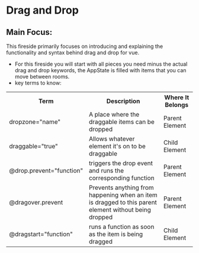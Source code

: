 # Drag and Drop

## Main Focus:
<p> This fireside primarily focuses on introducing and explaining the functionality and syntax behind drag and drop for vue. </p>

<ul>
<li> For this fireside you will start with all pieces you need minus the actual drag and drop keywords, the AppState is filled with items that you can move between rooms. 
<br>
<li> key terms to know:
<br>
</ul>
<table style="width:100%">
  <tr>
    <th>Term</th>
    <th>Description</th>
    <th>Where It Belongs</th>
  </tr>
  <tr>
    <td>dropzone="name"</td>
    <td>A place where the draggable items can be dropped</td>
    <td>Parent Element</td>
  </tr>
  <tr>
    <td>draggable="true"</td>
    <td>Allows whatever element it's on to be draggable</td>
    <td>Child Element</td>
  </tr>
  <tr>
    <td>@drop.prevent="function"</td>
    <td>triggers the drop event and runs the corresponding function</td>
    <td>Parent Element</td>
  </tr>
   <tr>
    <td>@dragover.prevent</td>
    <td>Prevents anything from happening when an item is dragged to this parent element without being dropped</td>
    <td>Parent Element</td>
  </tr>
   <tr>
    <td>@dragstart="function"</td>
    <td>runs a function as soon as the item is being dragged</td>
    <td>Child Element</td>
  </tr>
  
</table>
